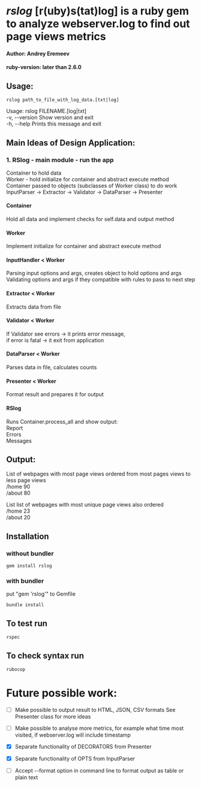 # ***rslog*** [r(uby)s(tat)log] is a ruby gem to analyze webserver.log to find out page views metrics
#### Author: Andrey Eremeev
#### ruby-version: later than 2.6.0

## Usage:
  ```
  rslog path_to_file_with_log_data.[txt|log]
  ```

  Usage: rslog FILENAME.[log|txt]  
    -v, --version                    Show version and exit  
    -h, --help                       Prints this message and exit  


## Main Ideas of Design Application:

### 1. RSlog - main module - run the app

  Container to hold data  
  Worker - hold initialize for container and abstract execute method  
  Container passed to objects (subclasses of Worker class) to do work  
  InputParser -> Extractor -> Validator -> DataParser -> Presenter  

#### Container
  Hold all data and implement checks for self.data and output method

#### Worker
  Implement initialize for container and abstract execute method

####  InputHandler < Worker
  Parsing input options and args, creates object to hold options and args  
  Validating options and args if they compatible with rules  to pass to next step  

####  Extractor < Worker
  Extracts data from file  

####  Validator < Worker
  If Validator see errors -> it prints error message,  
  if error is fatal -> it exit from application  

####  DataParser < Worker
  Parses data in file, calculates counts

####  Presenter < Worker
  Format result and prepares it for output

####  RSlog 
  Runs Container.process_all and show output:  
    Report  
    Errors  
    Messages  

## Output:
  List of webpages with most page views ordered from most pages views to less page views  
    /home 90  
    /about 80  
 
  List list of webpages with most unique page views also ordered  
    /home 23  
    /about 20  


## Installation
### without bundler
```
gem install rslog
```
### with bundler
put "gem 'rslog'" to Gemfile
```
bundle install
```

## To test run
```
rspec
```

## To check syntax run
```
rubocop
```


# Future possible work:

- [ ] Make possible to output result to HTML, JSON, CSV formats
   See Presenter class for more ideas

- [ ] Make possible to analyse more metrics, for example what time most visited, 
   if webserver.log will include timestamp

- [x] Separate functionality of DECORATORS from Presenter 

- [x] Separate functionality of OPTS from InputParser

- [ ] Accept --format option in command line to format output as table or plain text


